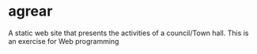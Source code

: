 # agrear
A static web site that presents the activities of a council/Town hall. This is an exercise for Web programming
